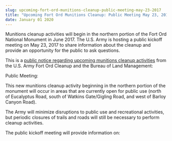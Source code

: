```yaml
---
slug: upcoming-fort-ord-munitions-cleanup-public-meeting-may-23-2017
title: "Upcoming Fort Ord Munitions Cleanup: Public Meeting May 23, 2017"
date: January 01 2020
---
```


<p>Munitions cleanup activities will begin in the northern portion of the Fort Ord National Monument in June 2017. The U.S. Army is hosting a public kickoff meeting on May 23, 2017 to share information about the cleanup and provide an opportunity for the public to ask questions.</p><p>This is a <a href="http://fortordcleanup.com/archives/2017/invitation&#45;may&#45;23&#45;fort&#45;ord&#45;national&#45;monument&#45;northern&#45;portion&#45;us&#45;army&#45;munitions&#45;cleanup&#45;kickoff&#45;meeting/">public notice regarding upcoming munitions cleanup activities</a> from the U.S. Army Fort Ord Cleanup and the Bureau of Land Management:
</p><p>Public Meeting:
</p><p>This new munitions cleanup activity beginning in the northern portion of the monument will occur in areas that are currently open for public use &#40;north of Eucalyptus Road, south of Watkins Gate/Gigling Road, and west of Barloy Canyon Road&#41;.
</p><p>The Army will minimize disruptions to public use and recreational activities, but periodic closures of trails and roads will still be necessary to perform cleanup activities.
</p><p>The public kickoff meeting will provide information on:
</p>
